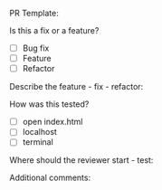 PR Template:

Is this a fix or a feature?
- [ ] Bug fix
- [ ] Feature
- [ ] Refactor

Describe the feature - fix - refactor:

How was this tested?
- [ ] open index.html
- [ ] localhost
- [ ] terminal

Where should the reviewer start - test:


Additional comments:
